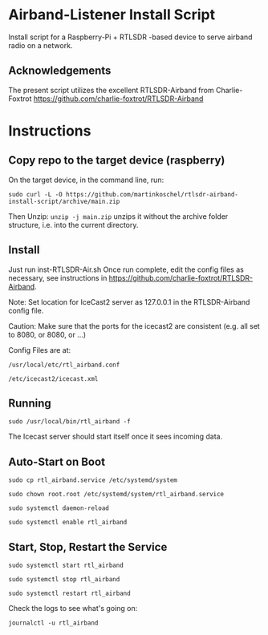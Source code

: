 # Airband-Listener Install Script
Install script for a Raspberry-Pi + RTLSDR -based device to serve airband radio on a network. 

## Acknowledgements
The present script utilizes the excellent RTLSDR-Airband from Charlie-Foxtrot https://github.com/charlie-foxtrot/RTLSDR-Airband

# Instructions

## Copy repo to the target device (raspberry)

On the target device, in the command line, run:

`sudo curl -L -O https://github.com/martinkoschel/rtlsdr-airband-install-script/archive/main.zip`

Then Unzip:
`unzip -j main.zip` unzips it without the archive folder structure, i.e. into the current directory. 

## Install

Just run inst-RTLSDR-Air.sh
Once run complete, edit the config files as necessary, see instructions in https://github.com/charlie-foxtrot/RTLSDR-Airband. 

Note: Set location for IceCast2 server as 127.0.0.1 in the RTLSDR-Airband config file.

Caution: Make sure that the ports for the icecast2 are consistent (e.g. all set to 8080, or 8080, or ...)

Config Files are at:

`/usr/local/etc/rtl_airband.conf`  

`/etc/icecast2/icecast.xml`




## Running

`sudo /usr/local/bin/rtl_airband -f`

The Icecast server should start itself once it sees incoming data.

## Auto-Start on Boot

`sudo cp rtl_airband.service /etc/systemd/system`

`sudo chown root.root /etc/systemd/system/rtl_airband.service`

`sudo systemctl daemon-reload`

`sudo systemctl enable rtl_airband`

## Start, Stop, Restart the Service

`sudo systemctl start rtl_airband`

`sudo systemctl stop rtl_airband`

`sudo systemctl restart rtl_airband`


Check the logs to see what's going on: 

`journalctl -u rtl_airband`
